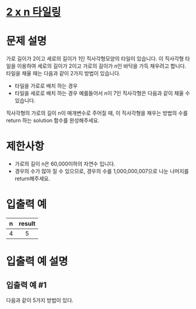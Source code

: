 # [2 x n 타일링](https://school.programmers.co.kr/learn/courses/30/lessons/12900)
# 문제 설명
가로 길이가 2이고 세로의 길이가 1인 직사각형모양의 타일이 있습니다. 이 직사각형 타일을 이용하여 세로의 길이가 2이고 가로의 길이가 n인 바닥을 가득 채우려고 합니다. 타일을 채울 때는 다음과 같이 2가지 방법이 있습니다.

* 타일을 가로로 배치 하는 경우
* 타일을 세로로 배치 하는 경우
예를들어서 n이 7인 직사각형은 다음과 같이 채울 수 있습니다.

직사각형의 가로의 길이 n이 매개변수로 주어질 때, 이 직사각형을 채우는 방법의 수를 return 하는 solution 함수를 완성해주세요.

# 제한사항
* 가로의 길이 n은 60,000이하의 자연수 입니다.
* 경우의 수가 많아 질 수 있으므로, 경우의 수를 1,000,000,007으로 나눈 나머지를 return해주세요.
# 입출력 예
n	|result
:---:|:---:
4	|5

# 입출력 예 설명
## 입출력 예 #1
다음과 같이 5가지 방법이 있다.

